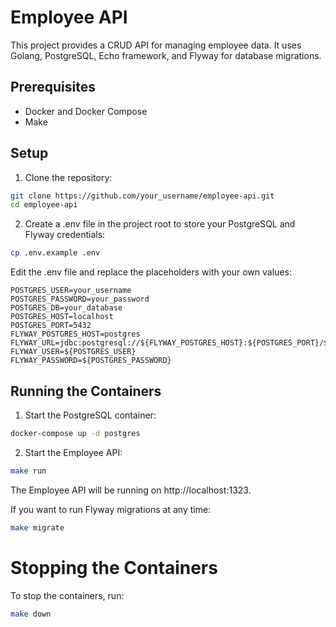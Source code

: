 # Employee API

This project provides a CRUD API for managing employee data. It uses Golang, PostgreSQL, Echo framework, and Flyway for database migrations.

## Prerequisites

- Docker and Docker Compose
- Make

## Setup

1. Clone the repository:

```bash
git clone https://github.com/your_username/employee-api.git
cd employee-api
```

2. Create a .env file in the project root to store your PostgreSQL and Flyway credentials:

```bash
cp .env.example .env
```

Edit the .env file and replace the placeholders with your own values:

```text
POSTGRES_USER=your_username
POSTGRES_PASSWORD=your_password
POSTGRES_DB=your_database
POSTGRES_HOST=localhost
POSTGRES_PORT=5432
FLYWAY_POSTGRES_HOST=postgres
FLYWAY_URL=jdbc:postgresql://${FLYWAY_POSTGRES_HOST}:${POSTGRES_PORT}/${POSTGRES_DB}
FLYWAY_USER=${POSTGRES_USER}
FLYWAY_PASSWORD=${POSTGRES_PASSWORD}
```

## Running the Containers

1. Start the PostgreSQL container:

```bash
docker-compose up -d postgres
```

2. Start the Employee API:

```bash
make run
```

The Employee API will be running on http://localhost:1323.

If you want to run Flyway migrations at any time:

```bash
make migrate
```

# Stopping the Containers

To stop the containers, run:

```bash
make down
```
